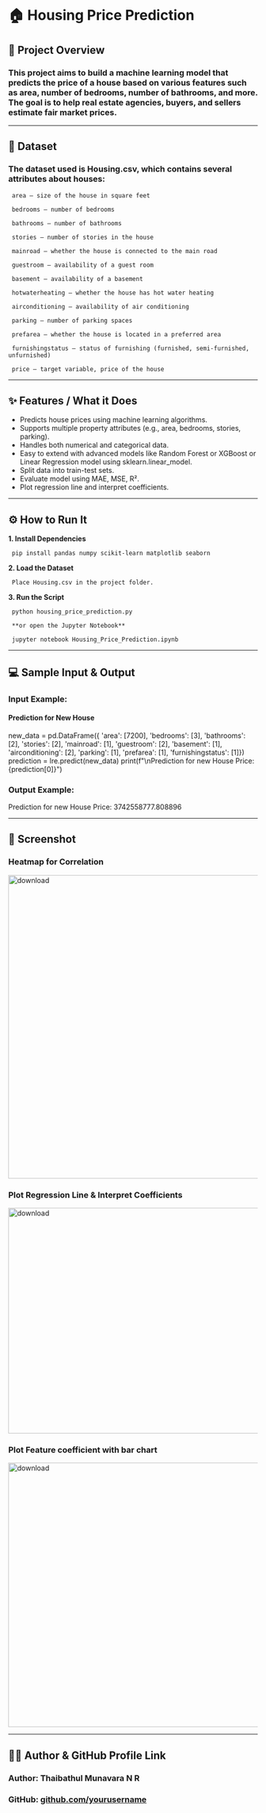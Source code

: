 # 🏠 Housing Price Prediction

## 📌 Project Overview

### This project aims to build a machine learning model that predicts the price of a house based on various features such as area, number of bedrooms, number of bathrooms, and more. The goal is to help real estate agencies, buyers, and sellers estimate fair market prices.

---------------------------------------------------------------------------------------------------------------------------------------------------------------------------------------

## 📂 Dataset

### The dataset used is Housing.csv, which contains several attributes about houses:

     area – size of the house in square feet

     bedrooms – number of bedrooms

     bathrooms – number of bathrooms

     stories – number of stories in the house

     mainroad – whether the house is connected to the main road

     guestroom – availability of a guest room

     basement – availability of a basement

     hotwaterheating – whether the house has hot water heating

     airconditioning – availability of air conditioning

     parking – number of parking spaces

     prefarea – whether the house is located in a preferred area

     furnishingstatus – status of furnishing (furnished, semi-furnished, unfurnished)

     price – target variable, price of the house

------------------------------------------------------------------------------------------------------------------------------------------------------------------------------------------

## ✨ Features / What it Does

- Predicts house prices using machine learning algorithms. <br>
- Supports multiple property attributes (e.g., area, bedrooms, stories, parking). <br>
- Handles both numerical and categorical data.<br>
- Easy to extend with advanced models like Random Forest or XGBoost or Linear Regression model using sklearn.linear_model. <br>
- Split data into train-test sets. <br>
- Evaluate model using MAE, MSE, R². <br>
- Plot regression line and interpret coefficients. <br>

-----------------------------------------------------------------------------------------------------------------------------------------------------------------------------------------

## ⚙️ How to Run It

**1. Install Dependencies**

     pip install pandas numpy scikit-learn matplotlib seaborn

**2. Load the Dataset**

     Place Housing.csv in the project folder.

**3. Run the Script**

     python housing_price_prediction.py

     **or open the Jupyter Notebook** 

     jupyter notebook Housing_Price_Prediction.ipynb

------------------------------------------------------------------------------------------------------------------------------------------------------------------------------------------

## 💻 Sample Input & Output

### Input Example:

#### Prediction for New House
new_data = pd.DataFrame({
 'area': [7200],
 'bedrooms': [3],
 'bathrooms': [2],
 'stories': [2],
 'mainroad': [1],
 'guestroom': [2],
 'basement': [1],
 'airconditioning': [2],
 'parking': [1],
 'prefarea': [1],
 'furnishingstatus': [1]})
prediction = lre.predict(new_data)
print(f"\nPrediction for new House Price: {prediction[0]}")

### Output Example:
Prediction for new House Price: 3742558777.808896

------------------------------------------------------------------------------------------------------------------------------------------------------------------------------------------

## 📸 Screenshot

### Heatmap for Correlation 
<img width="990" height="612" alt="download" src="https://github.com/user-attachments/assets/e2fb96d8-2eca-4515-b846-24661c2c32ea" />

### Plot Regression Line & Interpret Coefficients
<img width="554" height="455" alt="download" src="https://github.com/user-attachments/assets/9d87c7f1-9e05-4309-becd-02d58db910bf" />

### Plot Feature coefficient with bar chart
<img width="578" height="533" alt="download" src="https://github.com/user-attachments/assets/005fdf07-2b64-46ce-b8b4-671d668c7f6e" />

------------------------------------------------------------------------------------------------------------------------------------------------------------------------------------------

## 👨‍💻 Author & GitHub Profile Link

### Author: Thaibathul Munavara N R 
### GitHub: [github.com/yourusername](https://github.com/ThaibathulMunavara)




